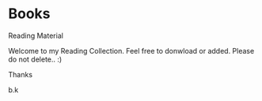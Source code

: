 Books
=====

Reading Material

Welcome to my Reading Collection. Feel free to donwload or added.
Please do not delete.. :)


Thanks

b.k
